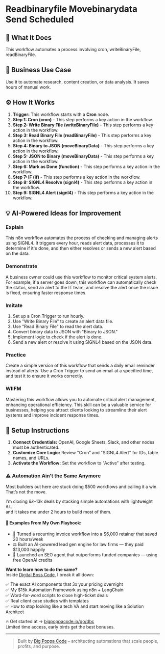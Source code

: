 # Readbinaryfile Movebinarydata Send Scheduled

## 🚀 What It Does
This workflow automates a process involving cron, writeBinaryFile, readBinaryFile.

## 💼 Business Use Case
Use it to automate research, content creation, or data analysis. It saves hours of manual work.

## ⚙️ How It Works
1.  **Trigger:** This workflow starts with a **Cron** node.
2. **Step 1: Cron (cron)** - This step performs a key action in the workflow.
3. **Step 2: Write Binary File (writeBinaryFile)** - This step performs a key action in the workflow.
4. **Step 3: Read Binary File (readBinaryFile)** - This step performs a key action in the workflow.
5. **Step 4: Binary to JSON (moveBinaryData)** - This step performs a key action in the workflow.
6. **Step 5: JSON to Binary (moveBinaryData)** - This step performs a key action in the workflow.
7. **Step 6: Mark as Done (function)** - This step performs a key action in the workflow.
8. **Step 7: IF (if)** - This step performs a key action in the workflow.
9. **Step 8: SIGNL4 Resolve (signl4)** - This step performs a key action in the workflow.
10. **Step 9: SIGNL4 Alert (signl4)** - This step performs a key action in the workflow.

## 💡 AI-Powered Ideas for Improvement
### Explain
This n8n workflow automates the process of checking and managing alerts using SIGNL4. It triggers every hour, reads alert data, processes it to determine if it's done, and then either resolves or sends a new alert based on the data.

### Demonstrate
A business owner could use this workflow to monitor critical system alerts. For example, if a server goes down, this workflow can automatically check the status, send an alert to the IT team, and resolve the alert once the issue is fixed, ensuring faster response times.

### Imitate
1. Set up a Cron Trigger to run hourly.
2. Use "Write Binary File" to create an alert data file.
3. Use "Read Binary File" to read the alert data.
4. Convert binary data to JSON with "Binary to JSON."
5. Implement logic to check if the alert is done.
6. Send a new alert or resolve it using SIGNL4 based on the JSON data.

### Practice
Create a simple version of this workflow that sends a daily email reminder instead of alerts. Use a Cron Trigger to send an email at a specified time, and test it to ensure it works correctly.

### WIIFM
Mastering this workflow allows you to automate critical alert management, enhancing operational efficiency. This skill can be a valuable service for businesses, helping you attract clients looking to streamline their alert systems and improve incident response times.

## 🔧 Setup Instructions
1. **Connect Credentials:** OpenAI, Google Sheets, Slack, and other nodes must be authenticated.
2. **Customize Core Logic:** Review "Cron" and "SIGNL4 Alert" for IDs, table names, and URLs.
3. **Activate the Workflow:** Set the workflow to "Active" after testing.

### ⚠️ Automation Ain’t the Same Anymore

Most builders out here are stuck doing $500 workflows and calling it a win.  
That’s not the move.  

I'm closing $6k–$13k deals by stacking simple automations with lightweight AI...  
and it takes me under 2 hours to build most of them.

#### 🧠 Examples From My Own Playbook:
- 🔁 Turned a recurring invoice workflow into a $6,000 retainer that saved 20 hours/week  
- ⚖️ Built an AI-powered lead gen engine for law firms — they paid $13,000 happily  
- 🚀 Launched an SEO agent that outperforms funded companies — using free OpenAI credits  

**Want to learn how to do the same?**  
Inside [Digital Boss Code](https://bigpoppacode.io/go/dbc), I break it all down:

✅ The exact AI components that 3x your pricing overnight  
✅ My $15k Automation Framework using n8n + LangChain  
✅ Word-for-word scripts to close high-ticket deals  
✅ Real client case studies with templates  
✅ How to stop looking like a tech VA and start moving like a Solution Architect  

🔥 Get started at → [bigpoppacode.io/go/dbc](https://bigpoppacode.io/go/dbc)  
Limited time access, early birds get the best bonuses.

---
> Built by [Big Poppa Code](https://bigpoppacode.io) – architecting automations that scale people, profits, and purpose.
